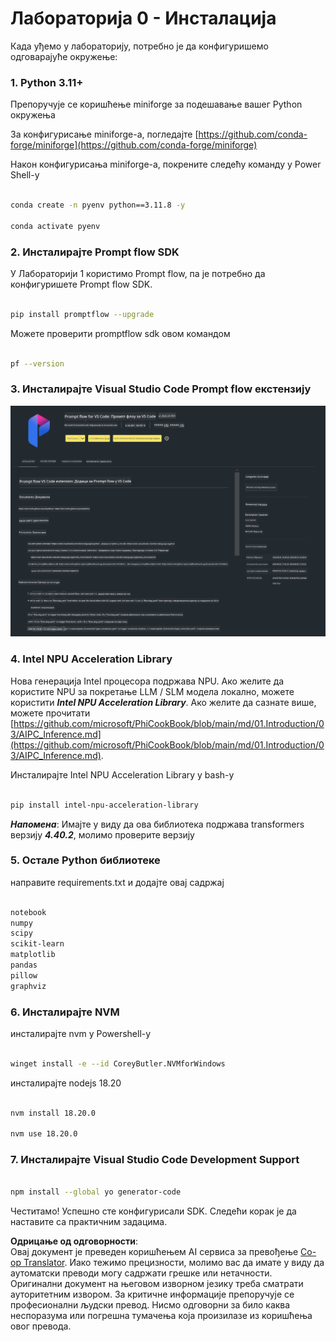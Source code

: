 <!--
CO_OP_TRANSLATOR_METADATA:
{
  "original_hash": "a4ef39027902e82f2c33d568d2a2259a",
  "translation_date": "2025-07-17T03:52:52+00:00",
  "source_file": "md/02.Application/02.Code/Phi3/VSCodeExt/HOL/AIPC/01.Installations.md",
  "language_code": "sr"
}
-->
# **Лабораторија 0 - Инсталација**

Када уђемо у лабораторију, потребно је да конфигуришемо одговарајуће окружење:


### **1. Python 3.11+**

Препоручује се коришћење miniforge за подешавање вашег Python окружења

За конфигурисање miniforge-а, погледајте [https://github.com/conda-forge/miniforge](https://github.com/conda-forge/miniforge)

Након конфигурисања miniforge-а, покрените следећу команду у Power Shell-у

```bash

conda create -n pyenv python==3.11.8 -y

conda activate pyenv

```


### **2. Инсталирајте Prompt flow SDK**

У Лабораторији 1 користимо Prompt flow, па је потребно да конфигуришете Prompt flow SDK.

```bash

pip install promptflow --upgrade

```

Можете проверити promptflow sdk овом командом


```bash

pf --version

```

### **3. Инсталирајте Visual Studio Code Prompt flow екстензију**

![pf](../../../../../../../../../translated_images/pf_ext.8cf76b5846e9b8562b0dd276004237b3ff3797066b9f912d39c0ae6c88b35878.sr.png)


### **4. Intel NPU Acceleration Library**

Нова генерација Intel процесора подржава NPU. Ако желите да користите NPU за покретање LLM / SLM модела локално, можете користити ***Intel NPU Acceleration Library***. Ако желите да сазнате више, можете прочитати [https://github.com/microsoft/PhiCookBook/blob/main/md/01.Introduction/03/AIPC_Inference.md](https://github.com/microsoft/PhiCookBook/blob/main/md/01.Introduction/03/AIPC_Inference.md).

Инсталирајте Intel NPU Acceleration Library у bash-у


```bash

pip install intel-npu-acceleration-library

```

***Напомена***: Имајте у виду да ова библиотека подржава transformers верзију ***4.40.2***, молимо проверите верзију


### **5. Остале Python библиотеке**


направите requirements.txt и додајте овај садржај

```txt

notebook
numpy 
scipy 
scikit-learn 
matplotlib 
pandas 
pillow 
graphviz

```


### **6. Инсталирајте NVM**

инсталирајте nvm у Powershell-у


```bash

winget install -e --id CoreyButler.NVMforWindows

```

инсталирајте nodejs 18.20


```bash

nvm install 18.20.0

nvm use 18.20.0

```

### **7. Инсталирајте Visual Studio Code Development Support**


```bash

npm install --global yo generator-code

```

Честитамо! Успешно сте конфигурисали SDK. Следећи корак је да наставите са практичним задацима.

**Одрицање од одговорности**:  
Овај документ је преведен коришћењем AI сервиса за превођење [Co-op Translator](https://github.com/Azure/co-op-translator). Иако тежимо прецизности, молимо вас да имате у виду да аутоматски преводи могу садржати грешке или нетачности. Оригинални документ на његовом изворном језику треба сматрати ауторитетним извором. За критичне информације препоручује се професионални људски превод. Нисмо одговорни за било каква неспоразума или погрешна тумачења која произилазе из коришћења овог превода.